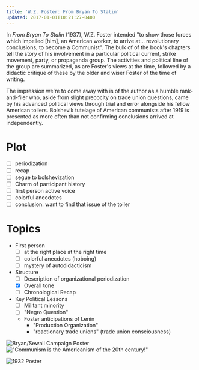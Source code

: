```yaml
---
title: 'W.Z. Foster: From Bryan To Stalin'
updated: 2017-01-01T10:21:27-0400
---
```


In _From Bryan To Stalin_ (1937), W.Z. Foster intended "to show those forces which impelled [him], an American worker, to arrive at... revolutionary conclusions, to become a Communist". The bulk of of the book's chapters tell the story of his involvement in a particular political current, strike movement, party, or propaganda group. The activities and political line of the group are summarized, as are Foster's views at the time, followed by a didactic critique of these by the older and wiser Foster of the time of writing.

The impression we're to come away with is of the author as a humble rank-and-filer who, aside from slight precocity on trade union questions, came by his advanced political views through trial and error alongside his fellow American toilers. Bolshevik tutelage of American communists after 1919 is presented as more often than not confirming conclusions arrived at independently.



# Plot

- [ ] periodization
- [ ] recap
- [ ] segue to bolshevization
- [ ] Charm of participant history
- [ ] first person active voice
- [ ] colorful anecdotes
- [ ] conclusion: want to find that issue of the toiler

# Topics

- First person
  - [ ] at the right place at the right time
  - [ ] colorful anecdotes (hoboing)
  - [ ] mystery of autodidacticism
- Structure
  - [ ] Description of organizational periodization
  - [x] Overall tone
  - [ ] Chronological Recap
- Key Political Lessons
  - [ ] Militant minority
  - [ ] "Negro Question"
  - Foster anticipations of Lenin
    - "Production Organization"
    - "reactionary trade unions" (trade union consciousness)

![Bryan/Sewall Campaign Poster](https://upload.wikimedia.org/wikipedia/commons/thumb/d/dc/Bryan-Sewall.jpg/1920px-Bryan-Sewall.jpg)
!["Communism is the Americanism of the 20th century!"](https://upload.wikimedia.org/wikipedia/en/3/3c/37-howard-this4thofjuly.jpg)

![1932 Poster](http://65.media.tumblr.com/tumblr_lh317kI6pv1qap9gno1_500.jpg)

[^leninVirtue]: TODO
